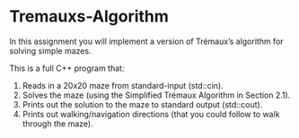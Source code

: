 # Tremauxs-Algorithm

In this assignment you will implement a version of Trémaux’s algorithm for solving simple mazes.

This is a full C++ program that:

1. Reads in a 20x20 maze from standard-input (std::cin).
2. Solves the maze (using the Simplified Trémaux Algorithm in Section 2.1).
3. Prints out the solution to the maze to standard output (std::cout).
4. Prints out walking/navigation directions (that you could follow to walk through the maze).
